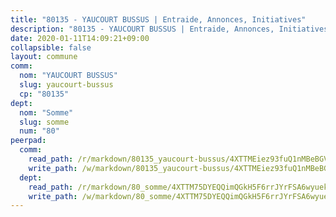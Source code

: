 ```yaml
---
title: "80135 - YAUCOURT BUSSUS | Entraide, Annonces, Initiatives"
description: "80135 - YAUCOURT BUSSUS | Entraide, Annonces, Initiatives"
date: 2020-01-11T14:09:21+09:00
collapsible: false
layout: commune
comm:
  nom: "YAUCOURT BUSSUS"
  slug: yaucourt-bussus
  cp: "80135"
dept:
  nom: "Somme"
  slug: somme
  num: "80"
peerpad:
  comm:
    read_path: /r/markdown/80135_yaucourt-bussus/4XTTMEiez93fuQ1nMBeBGVrxCtNkQZ1xXsAiAR3bnLcaB7XH6
    write_path: /w/markdown/80135_yaucourt-bussus/4XTTMEiez93fuQ1nMBeBGVrxCtNkQZ1xXsAiAR3bnLcaB7XH6-K3TgUkEA9EFV3H2Em5Ey6nxM47deuZqk8fSRathL7cmhrnDuHLpiSk7mGcBwdqUHZHMpjsdFSXHb9bGoVdyTEPqu67ujB72sNg6AknZ5dL2j7UABtoXPCAPAdKD3QgbbgKutb8nY
  dept:
    read_path: /r/markdown/80_somme/4XTTM75DYEQQimQGkH5F6rrJYrFSA6wyuekdgioEx7v45YjSw
    write_path: /w/markdown/80_somme/4XTTM75DYEQQimQGkH5F6rrJYrFSA6wyuekdgioEx7v45YjSw-K3TgTuB1DbUNHuFo9Fhh6JTUriPx8E5izGkmw9RSNTjUtMFPoZhqqp87szE8th3EytWSHGdhUuQUPjam8aJZh1SdH8pL3ibgUbMdNhU17kjAmSa49LMB2GjXvVwDVurE8mgce3XM
---
```



